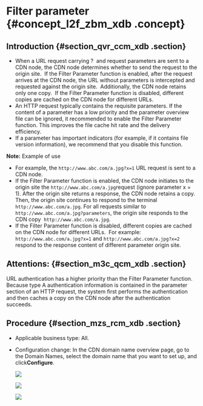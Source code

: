 # Filter parameter {#concept_l2f_zbm_xdb .concept}

## Introduction {#section_qvr_ccm_xdb .section}

-   When a URL request carrying ?  and request parameters are sent to a CDN node, the CDN node determines whether to send the request to the origin site.  If the Filter Parameter function is enabled, after the request arrives at the CDN node, the URL without parameters is intercepted and requested against the origin site.  Additionally, the CDN node retains only one copy.  If the Filter Parameter function is disabled, different copies are cached on the CDN node for different URLs.
-   An HTTP request typically contains the requisite parameters. If the content of a parameter has a low priority and the parameter overview file can be ignored, it recommended to enable the Filter Parameter function. This improves the file cache hit rate and the delivery efficiency.
-   If a parameter has important indicators \(for example, if it contains file version information\), we recommend that you disable this function.

**Note:** Example of use

-   For example, the `http://www.abc.com/a.jpg?x=1` URL request is sent to a CDN node.
-   If the Filter Parameter function is enabled, the CDN node initiates to the origin site the `http://www.abc.com/a.jpg`request \(ignore parameter x = 1\). After the origin site returns a response, the CDN node retains a copy. Then, the origin site continues to respond to the terminal `http://www.abc.com/a.jpg`. For all requests similar to  `http://www.abc.com/a.jpg?parameters`, the origin site responds to the CDN copy  `http://www.abc.com/a.jpg`.
-   If the Filter Parameter function is disabled, different copies are cached on the CDN node for different URLs.  For example: `http://www.abc.com/a.jpg?x=1` and `http://www.abc.com/a.jpg?x=2` respond to the response content of different parameter origin site.

## Attentions: {#section_m3c_qcm_xdb .section}

URL authentication has a higher priority than the Filter Parameter function. Because type A authentication information is contained in the parameter section of an HTTP request, the system first performs the authentication and then caches a copy on the CDN node after the authentication succeeds.

## Procedure {#section_mzs_rcm_xdb .section}

-   Applicable business type: All.

-   Configuration change: In the CDN domain name overview page, go to the Domain Names, select the domain name that you want to set up, and click**Configure**.

    ![](http://static-aliyun-doc.oss-cn-hangzhou.aliyuncs.com/assets/img/5161/3729_en-US.png)

    ![](http://static-aliyun-doc.oss-cn-hangzhou.aliyuncs.com/assets/img/5161/3730_en-US.png)

    ![](http://static-aliyun-doc.oss-cn-hangzhou.aliyuncs.com/assets/img/5161/3731_en-US.png)


